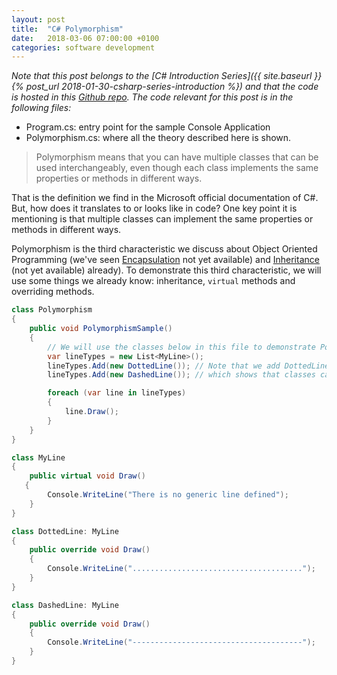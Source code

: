 ```yaml
---
layout: post
title:  "C# Polymorphism"
date:   2018-03-06 07:00:00 +0100
categories: software development
---
```

*Note that this post belongs to the [C# Introduction Series]({{ site.baseurl }}{% post_url 2018-01-30-csharp-series-introduction %}) and that the code is hosted in this [Github repo](https://github.com/nereolopez/csharp-intro).
The code relevant for this post is in the following files:*
- Program.cs: entry point for the sample Console Application
- Polymorphism.cs: where all the theory described here is shown.

> Polymorphism means that you can have multiple classes that can be used interchangeably, even though each class implements the same properties or methods in different ways.

That is the definition we find in the Microsoft official documentation of C#. But, how does it translates to or looks like in code? One key point it is mentioning is that multiple classes can implement the same properties or methods in different ways.

Polymorphism is the third characteristic we discuss about Object Oriented Programming (we've seen [Encapsulation]() not yet available) and [Inheritance]() (not yet available) already). To demonstrate this third characteristic, we will use some things we already know: inheritance, `virtual` methods and overriding methods.

```csharp
class Polymorphism
{
    public void PolymorphismSample()
    {
        // We will use the classes below in this file to demonstrate Polymorphism
        var lineTypes = new List<MyLine>();
        lineTypes.Add(new DottedLine()); // Note that we add DottedLine to a List<MyLine>
        lineTypes.Add(new DashedLine()); // which shows that classes can be used interchangeably

        foreach (var line in lineTypes)
        {
            line.Draw();
        }
    }
}

class MyLine
{
    public virtual void Draw()
   {
        Console.WriteLine("There is no generic line defined");
    }
}

class DottedLine: MyLine
{
    public override void Draw()
    {
        Console.WriteLine("......................................");
    }
}

class DashedLine: MyLine
{
    public override void Draw()
    {
        Console.WriteLine("--------------------------------------");
    }
}
```